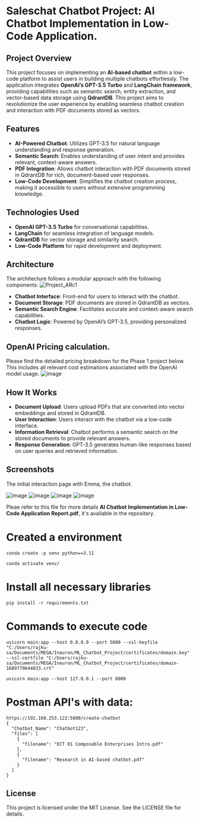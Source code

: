 # Saleschat Chatbot Project: AI Chatbot Implementation in Low-Code Application.

## Project Overview
This project focuses on implementing an **AI-based chatbot** within a low-code platform to assist users in building multiple chatbots effortlessly. The application integrates **OpenAI’s GPT-3.5 Turbo** and **LangChain framework**, providing capabilities such as semantic search, entity extraction, and vector-based data storage using **QdrantDB**. This project aims to revolutionize the user experience by enabling seamless chatbot creation and interaction with PDF documents stored as vectors.

## Features
- **AI-Powered Chatbot**: Utilizes GPT-3.5 for natural language understanding and response generation.
- **Semantic Search**: Enables understanding of user intent and provides relevant, context-aware answers.
- **PDF Integration**: Allows chatbot interaction with PDF documents stored in QdrantDB for rich, document-based user responses.
- **Low-Code Development**: Simplifies the chatbot creation process, making it accessible to users without extensive programming knowledge.

## Technologies Used
- **OpenAI GPT-3.5 Turbo** for conversational capabilities.
- **LangChain** for seamless integration of language models.
- **QdrantDB** for vector storage and similarity search.
- **Low-Code Platform** for rapid development and deployment.

## Architecture
The architecture follows a modular approach with the following components:
![Project_ARc1](https://github.com/user-attachments/assets/5b7a2f4c-1e24-4bd7-a81f-9dc1cc0dd97d)

- **Chatbot Interface**: Front-end for users to interact with the chatbot.
- **Document Storage**: PDF documents are stored in QdrantDB as vectors.
- **Semantic Search Engine**: Facilitates accurate and context-aware search capabilities.
- **Chatbot Logic**: Powered by OpenAI’s GPT-3.5, providing personalized responses.
  
## OpenAI Pricing calculation.

Please find the detailed pricing breakdown for the Phase 1 project below. This includes all relevant cost estimations associated with the OpenAI model usage.
![image](https://github.com/user-attachments/assets/c456f562-cc95-4d26-9a4c-f058f27414ee)


## How It Works
- **Document Upload**: Users upload PDFs that are converted into vector embeddings and stored in QdrantDB.
- **User Interaction**: Users interact with the chatbot via a low-code interface.
- **Information Retrieval**: Chatbot performs a semantic search on the stored documents to provide relevant answers.
- **Response Generation**: GPT-3.5 generates human-like responses based on user queries and retrieved information.

## Screenshots
The initial interaction page with Emma, the chatbot.
   
![image](https://github.com/user-attachments/assets/767fbd95-2e04-4992-b2b0-f4dcc3541595)
![image](https://github.com/user-attachments/assets/4e48162d-9953-41fc-b82f-f0d038f3a8d0)
![image](https://github.com/user-attachments/assets/7e011804-a394-4054-b7da-0ec34334194e)
![image](https://github.com/user-attachments/assets/9a37575a-2694-44af-821c-9d50748350df)

Pleae refer to this file for more details **AI Chatbot Implementation in Low-Code Application Report.pdf**, it's available in the repositary.

# Created a environment
```
conda create -p venv python==3.11

conda activate venv/
```
# Install all necessary libraries
```
pip install -r requirements.txt
```

# Commands to execute code
```
uvicorn main:app --host 0.0.0.0 --port 5000 --ssl-keyfile "C:/Users/rajku-sa/Documents/MEGA/Ineuron/ML_Chatbot_Project/certificates/domain.key" --ssl-certfile "C:/Users/rajku-sa/Documents/MEGA/Ineuron/ML_Chatbot_Project/certificates/domain-1689779644033.crt"

uvicorn main:app --host 127.0.0.1 --port 8000
```

# Postman API's with data:

```
https://192.168.253.122:5000/create-chatbot
{
  "Chatbot_Name": "Chatbot123",
  "files": [
    {
      "filename": "ECT 01 Composable Enterprises Intro.pdf"
    },
    {
      "filename": "Research in AI-based chatbot.pdf"
    }
  ]
}
```
## License
This project is licensed under the MIT License. See the LICENSE file for details.
